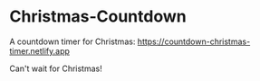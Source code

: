 # Christmas-Countdown

A countdown timer for Christmas: https://countdown-christmas-timer.netlify.app

Can't wait for Christmas!

